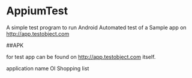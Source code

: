 # AppiumTest
A simple test program to run Android Automated test of a Sample app on http://app.testobject.com

##APK 
 
for test app can be found on http://app.testobject.com itself. 

application name Ol Shopping list


